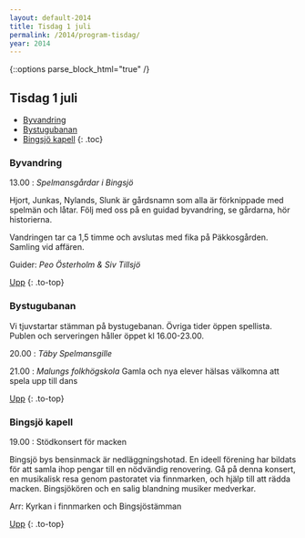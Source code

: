 ```yaml
---
layout: default-2014
title: Tisdag 1 juli
permalink: /2014/program-tisdag/
year: 2014
---
```


{::options parse_block_html="true" /}
<div class="glacier">

## Tisdag 1 juli

- [Byvandring](#byvandring)
- [Bystugubanan](#bystugubanan)
- [Bingsjö kapell](#bingsj-kapell)
{: .toc}


### Byvandring

13.00
: _Spelmansgårdar i Bingsjö_

Hjort, Junkas, Nylands, Slunk är gårdsnamn som alla är förknippade med spelmän och låtar. Följ med oss på en guidad byvandring, se gårdarna, hör historierna.

Vandringen tar ca 1,5 timme och avslutas med fika på Päkkosgården. Samling vid affären.

Guider: _Peo Österholm & Siv Tillsjö_


[Upp](#tisdag-1-juli)
{: .to-top}


### Bystugubanan

Vi tjuvstartar stämman på bystugebanan. Övriga tider öppen spellista. Publen och serveringen håller öppet kl 16.00-23.00.

20.00
: _Täby Spelmansgille_

21.00
: _Malungs folkhögskola_
Gamla och nya elever hälsas välkomna att spela upp till dans

[Upp](#tisdag-1-juli)
{: .to-top}


### Bingsjö kapell

19.00
: Stödkonsert för macken

Bingsjö bys bensinmack är nedläggningshotad. En ideell förening har bildats för att samla ihop pengar till en nödvändig renovering. Gå på denna konsert, en musikalisk resa genom pastoratet via finnmarken, och hjälp till att rädda macken. Bingsjökören och en salig blandning musiker medverkar.

Arr: Kyrkan i finnmarken och Bingsjöstämman


[Upp](#tisdag-1-juli)
{: .to-top}

</div>
